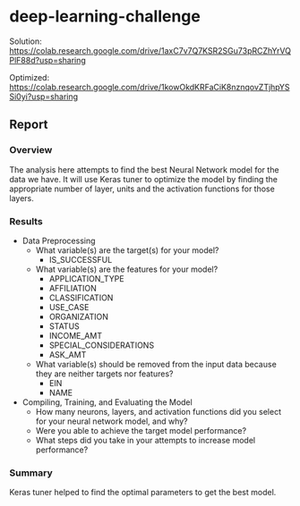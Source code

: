 # deep-learning-challenge  
Solution:  
https://colab.research.google.com/drive/1axC7v7Q7KSR2SGu73pRCZhYrVQPlF88d?usp=sharing  
  
Optimized:  
https://colab.research.google.com/drive/1kowOkdKRFaCiK8nznqovZTjhpYSSi0yi?usp=sharing  
  
## Report  
  
### Overview  
The analysis here attempts to find the best Neural Network model for the data we have. It will use Keras tuner to optimize the model by finding the appropriate number of layer, units and the activation functions for those layers.  
  
### Results  
* Data Preprocessing  
  * What variable(s) are the target(s) for your model?  
    * IS_SUCCESSFUL  
  * What variable(s) are the features for your model?
    * APPLICATION_TYPE
    * AFFILIATION
    * CLASSIFICATION
    * USE_CASE
    * ORGANIZATION
    * STATUS
    * INCOME_AMT
    * SPECIAL_CONSIDERATIONS
    * ASK_AMT
  * What variable(s) should be removed from the input data because they are neither targets nor features?
    * EIN
    * NAME
* Compiling, Training, and Evaluating the Model
  * How many neurons, layers, and activation functions did you select for your neural network model, and why?
  * Were you able to achieve the target model performance?
  * What steps did you take in your attempts to increase model performance?

### Summary
Keras tuner helped to find the optimal parameters to get the best model.
  
